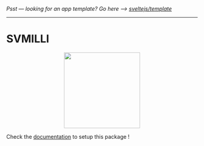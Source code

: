 *Psst — looking for an app template? Go here --> [sveltejs/template](https://github.com/sveltejs/template)*

---

# SVMILLI

<img src="https://benoitpingris.github.io/svmilli/static/logo.svg" width="200px" style="display: block; margin: 0 auto;">


Check the [documentation](https://benoitpingris.github.io/svmilli/) to setup this package !

